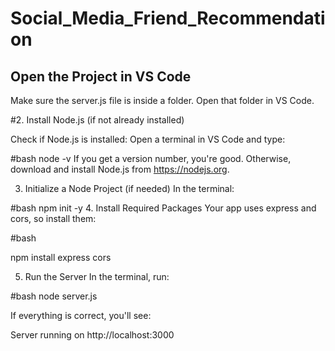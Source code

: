 # Social_Media_Friend_Recommendation
## Open the Project in VS Code

Make sure the server.js file is inside a folder. 
Open that folder in VS Code.

#2. Install Node.js (if not already installed)

Check if Node.js is installed:
Open a terminal in VS Code and type:

#bash
node -v
If you get a version number, you're good. Otherwise, download and install Node.js from https://nodejs.org.

3. Initialize a Node Project (if needed)
In the terminal:

#bash
npm init -y
4. Install Required Packages
Your app uses express and cors, so install them:

#bash

npm install express cors

5. Run the Server
In the terminal, run:

#bash
node server.js

If everything is correct, you'll see:

Server running on http://localhost:3000
